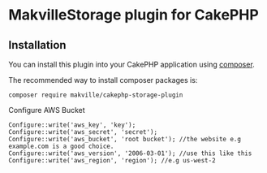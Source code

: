 # MakvilleStorage plugin for CakePHP

## Installation

You can install this plugin into your CakePHP application using [composer](https://getcomposer.org).

The recommended way to install composer packages is:

```
composer require makville/cakephp-storage-plugin
```

Configure AWS Bucket

```
Configure::write('aws_key', 'key');
Configure::write('aws_secret', 'secret');
Configure::write('aws_bucket', 'root bucket'); //the website e.g example.com is a good choice.
Configure::write('aws_version', '2006-03-01'); //use this like this
Configure::write('aws_region', 'region'); //e.g us-west-2
```